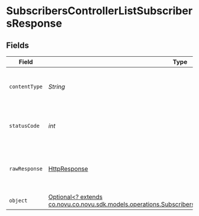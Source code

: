# SubscribersControllerListSubscribersResponse


## Fields

| Field                                                                                                                                                                                     | Type                                                                                                                                                                                      | Required                                                                                                                                                                                  | Description                                                                                                                                                                               |
| ----------------------------------------------------------------------------------------------------------------------------------------------------------------------------------------- | ----------------------------------------------------------------------------------------------------------------------------------------------------------------------------------------- | ----------------------------------------------------------------------------------------------------------------------------------------------------------------------------------------- | ----------------------------------------------------------------------------------------------------------------------------------------------------------------------------------------- |
| `contentType`                                                                                                                                                                             | *String*                                                                                                                                                                                  | :heavy_check_mark:                                                                                                                                                                        | HTTP response content type for this operation                                                                                                                                             |
| `statusCode`                                                                                                                                                                              | *int*                                                                                                                                                                                     | :heavy_check_mark:                                                                                                                                                                        | HTTP response status code for this operation                                                                                                                                              |
| `rawResponse`                                                                                                                                                                             | [HttpResponse<InputStream>](https://docs.oracle.com/en/java/javase/11/docs/api/java.net.http/java/net/http/HttpResponse.html)                                                             | :heavy_check_mark:                                                                                                                                                                        | Raw HTTP response; suitable for custom response parsing                                                                                                                                   |
| `object`                                                                                                                                                                                  | [Optional<? extends co.novu.co.novu.sdk.models.operations.SubscribersControllerListSubscribersResponseBody>](../../models/operations/SubscribersControllerListSubscribersResponseBody.md) | :heavy_minus_sign:                                                                                                                                                                        | N/A                                                                                                                                                                                       |